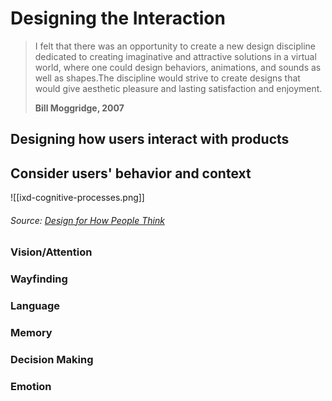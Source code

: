 # Designing the Interaction
> I felt that there was an opportunity to create a new design discipline dedicated to creating imaginative and attractive solutions in a virtual world, where one could design behaviors, animations, and sounds as well as shapes.The discipline would strive to create designs that would give aesthetic pleasure and lasting satisfaction and enjoyment.
>
>  **Bill Moggridge, 2007**

## Designing how users interact with products


## Consider users' behavior and context
![[ixd-cognitive-processes.png]]
###### Source: [Design for How People Think](https://www.amazon.com/Designing-How-People-Think-Products/dp/1491985453)

### Vision/Attention

### Wayfinding

### Language

### Memory

### Decision Making

### Emotion


